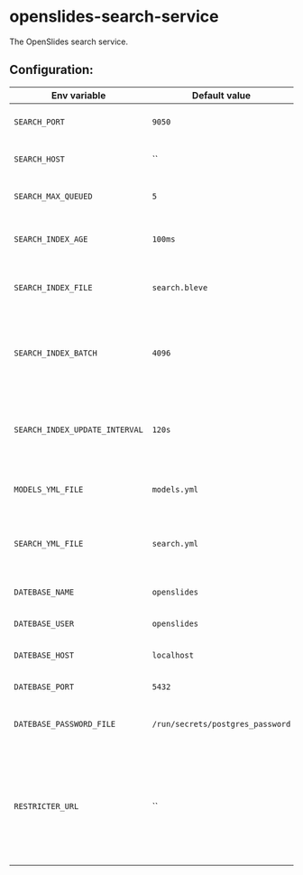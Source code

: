 # openslides-search-service

The OpenSlides search service.

## Configuration:


| Env variable                    | Default value              | Meaning |
| ------------------------------- | -------------------------- | ------- |
| `SEARCH_PORT`                   | `9050`                     | Port the service listens on.    |
| `SEARCH_HOST`                   | ``                         | Host the service is bound to.   |
| `SEARCH_MAX_QUEUED`             | `5`                        | Number of waiting queries.      |
| `SEARCH_INDEX_AGE`              | `100ms`                    | Accepted age of internal index. |
| `SEARCH_INDEX_FILE`             | `search.bleve`             | Filename of the internal index. |
| `SEARCH_INDEX_BATCH`            | `4096`                     | Batch size of the index when its build or re-generated. |
| `SEARCH_INDEX_UPDATE_INTERVAL`  | `120s`                     | Poll intervall to update the index without queries. |
| `MODELS_YML_FILE`               | `models.yml`               | File path of the used models. |
| `SEARCH_YML_FILE`               | `search.yml`               | Fields of the models to be searched. |
| `DATEBASE_NAME`                 | `openslides`               | Name of the database. |
| `DATEBASE_USER`                 | `openslides`               | Database user. |
| `DATEBASE_HOST`                 | `localhost`                | Host of the database. |
| `DATEBASE_PORT`                 | `5432`                     | Port of the database. |
| `DATEBASE_PASSWORD_FILE`        | `/run/secrets/postgres_password` | Password file of the database user. |
| `RESTRICTER_URL`                | ``                         | URL to use the restricter from the auto-update-service to filter the query results.|
